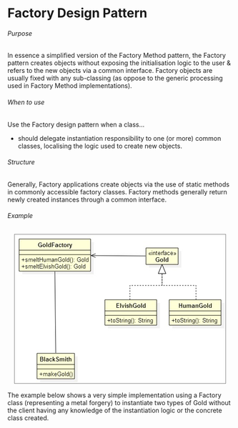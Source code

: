 Factory Design Pattern
===

###### Purpose

In essence a simplified version of the Factory Method pattern, the Factory pattern creates objects without exposing the initialisation logic to the user & refers to the new objects via a common interface. Factory objects are usually fixed with any sub-classing (as oppose to the generic processing used in Factory Method implementations).

###### When to use

Use the Factory design pattern when a class...

+ should delegate instantiation responsibility to one (or more) common classes, localising the logic used to create new objects.

###### Structure

Generally, Factory applications create objects via the use of static methods in commonly accessible factory classes. Factory methods generally return newly created instances through a common interface.

###### Example

<p align="center">
	<img style="border: 1px solid grey;" src="https://raw.githubusercontent.com/CaptainHillman/Liopleurodon/develop/design_patterns/diagram_factory.jpg"/>
</p>

The example below shows a very simple implementation using a Factory class (representing a metal forgery) to instantiate two types of Gold without the client having any knowledge of the instantiation logic or the concrete class created.